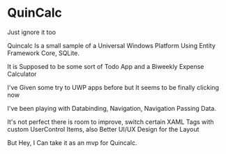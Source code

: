 # QuinCalc
Just ignore it too

Quincalc Is a small sample of a Universal Windows Platform Using Entity Framework Core, SQLite.

It is Supposed to be some sort of Todo App and a Biweekly Expense Calculator

I've Given some try to UWP apps before but It seems to be finally clicking now

I've been playing with Databinding, Navigation, Navigation Passing Data.

It's not perfect there is room to improve, switch certain XAML Tags with custom UserControl Items,
also Better UI/UX Design for the Layout

But Hey, I Can take it as an mvp for Quincalc.
